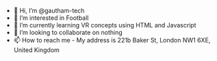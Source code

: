 - 👋 Hi, I’m @gautham-tech
- 👀 I’m interested in Football
- 🌱 I’m currently learning VR concepts using HTML and Javascript
- 💞️ I’m looking to collaborate on nothing
- 📫 How to reach me - My address is 221b Baker St, London NW1 6XE, United Kingdom
<!---
gautham-tech/gautham-tech is a ✨ special ✨ repository because its `README.md` (this file) appears on your GitHub profile.
You can click the Preview link to take a look at your changes.
--->
